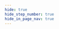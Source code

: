```yaml
---
hide: true
hide_step_number: true
hide_in_page_nav: true
---
```


<!-- does not need translation -->

